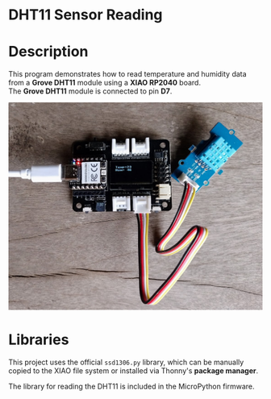 # DHT11 Sensor Reading

# Description
This program demonstrates how to read temperature and humidity data from a **Grove DHT11** module using a **XIAO RP2040** board.  
The **Grove DHT11** module is connected to pin **D7**.

![XIAO RP2040](images/RP2040OledDHT11.jpg)

# Libraries
This project uses the official `ssd1306.py` library, which can be manually copied to the XIAO file system or installed via Thonny's **package manager**.

The library for reading the DHT11 is included in the MicroPython firmware.
